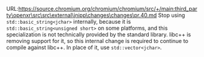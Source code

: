 URL:https://source.chromium.org/chromium/chromium/src/+/main:third_party\openxr\src\src\external\jnipp\changes\changes\pr.40.md
Stop using `std::basic_string<jchar>` internally, because it is `std::basic_string<unsigned short>` on some platforms, and this specialization is not technically provided by the standard library. libc++ is removing support for it, so this internal change is required to continue to compile against libc++. In place of it, use `std::vector<jchar>`.
